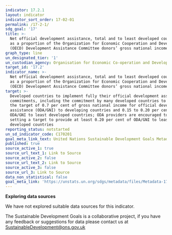 ```yaml
---
indicator: 17.2.1
layout: indicator
indicator_sort_order: 17-02-01
permalink: /17-2-1/
sdg_goal: '17'
title: >-
  Net official development assistance, total and to least developed countries,
  as a proportion of the Organization for Economic Cooperation and Development
  (OECD) Development Assistance Committee donors’ gross national income (GNI)
graph_type: line
un_designated_tier: '1'
un_custodian_agency: Organisation for Economic Co-operation and Development (OECD)
target_id: '17.2'
indicator_name: >-
  Net official development assistance, total and to least developed countries,
  as a proportion of the Organization for Economic Cooperation and Development
  (OECD) Development Assistance Committee donors’ gross national income (GNI)
target: >-
  Developed countries to implement fully their official development assistance
  commitments, including the commitment by many developed countries to achieve
  the target of 0.7 per cent of gross national income for official development
  assistance (ODA/GNI) to developing countries and 0.15 to 0.20 per cent of
  ODA/GNI to least developed countries; ODA providers are encouraged to consider
  setting a target to provide at least 0.20 per cent of ODA/GNI to least
  developed countries
reporting_status: notstarted
un_sd_indicator_code: C170201
goal_meta_link_text: United Nations Sustainable Development Goals Metadata (pdf 468kB)
published: true
source_active_1: true
source_url_text_1: Link to Source
source_active_2: false
source_url_text_2: Link to Source
source_active_3: false
source_url_3: Link to Source
data_non_statistical: false
goal_meta_link: 'https://unstats.un.org/sdgs/metadata/files/Metadata-17-02-01.pdf'
---
```

**Exploring data sources**

We have not explored suitable data sources for this indicator. 

The Sustainable Development Goals is a collaborative project, if you have any feedback or suggestions for data please contact us at <SustainableDevelopment@ons.gov.uk>
